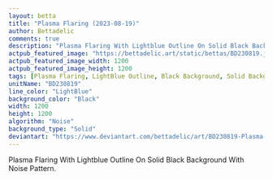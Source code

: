 ```yaml
---
layout: betta
title: "Plasma Flaring (2023-08-19)"
author: Bettadelic
comments: true
description: "Plasma Flaring With Lightblue Outline On Solid Black Background With Noise Pattern."
actpub_featured_image: "https://bettadelic.art/static/bettas/BD230819.jpg"
actpub_featured_image_width: 1200
actpub_featured_image_height: 1200
tags: [Plasma Flaring, LightBlue Outline, Black Background, Solid Background Pattern, Noise Pattern, August 2023]
unitName: "BD230819"
line_color: "LightBlue"
background_color: "Black"
width: 1200
height: 1200
algorithm: "Noise"
background_type: "Solid"
deviantart: "https://www.deviantart.com/bettadelic/art/BD230819-Plasma-Flaring-2023-08-19-977974713"
---
```


Plasma Flaring With Lightblue Outline On Solid Black Background With Noise Pattern.
